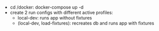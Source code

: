 - cd /docker: docker-compose up -d
- create 2 run configs with different active profiles: 
    - local-dev: runs app without fixtures
    - (local-dev, load-fixtures): recreates db and runs app with fixtures
    
   